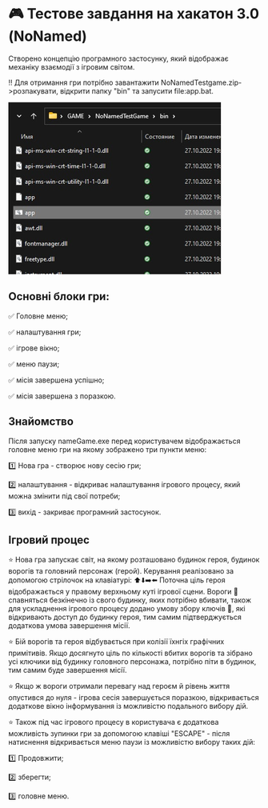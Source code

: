 # :video_game: Тестове завдання на хакатон 3.0 (NoNamed)
  Створено концепцію програмного застосунку, який відображає механіку взаємодії з ігровим світом.
  
  :bangbang: Для отримання гри потрібно завантажити NoNamedTestgame.zip->розпакувати, відкрити папку "bin" та запусити file:app.bat. 
  
   ![This is an image](/image-file-to-execute_bin.jpg)
   
## Основні блоки гри:
 :white_check_mark: Головне меню;
 
 :white_check_mark: налаштування гри;
 
 :white_check_mark: ігрове вікно;
 
 :white_check_mark: меню паузи;
 
 :white_check_mark: місія завершена успішно;
 
 :white_check_mark: місія завершена з поразкою.
 
 ## Знайомство
  Після запуску nameGame.exe перед користувачем відображається головне меню гри на якому зображено три пункти меню: 
  
   :one: Нова гра - створює нову сесію гри; 
   
   :two: налаштування - відкриває налаштування ігрового процесу, який можна змінити під свої потреби; 
   
   :three: вихід - закриває програмний застосунок.
   
   ## Ігровий процес
   :star: Нова гра запускає світ, на якому розташовано будинок героя, будинок ворогів та головний персонаж (герой). Керування реалізовано за допомогою стрілочок на клавіатурі: :arrow_up::arrow_down::arrow_right::arrow_left: Поточна ціль героя відображається у правому верхньому куті ігрової сцени. Вороги :space_invader: спавняться безкінечно із свого будинку, яких потрібно вбивати, також для ускладнення ігрового процесу додано умову збору ключів :key:, які відкривають доступ до будинку героя, тим самим підтверджується додаткова умова завершення місії.
  
   :star: Бій ворогів та героя відбувається при колізії їхнгіх графічних примітивів. Якщо досягнуто ціль по кількості вбитих ворогів та зібрано усі ключики від будинку головного персонажа, потрібно піти в будинок, тим самим буде завершення місії. 
  
   :star: Якщо ж вороги отримали перевагу над героєм й рівень життя опустився до нуля - ігрова сесія завершується поразкою, відкривається додаткове вікно інформування із можливістю подального вибору дій.

:star: Також під час ігрового процесу в користувача є додаткова можливість зупинки гри за допомогою клавіші "ESCAPE" - після натиснення відкривається меню паузи із можливістю вибору таких дій:

   :one: Продовжити; 
   
   :two: зберегти; 
   
   :three: головне меню.
